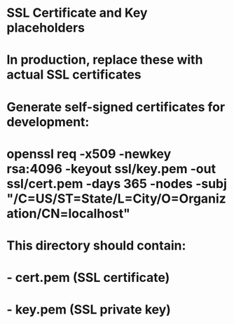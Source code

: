 # SSL Certificate and Key placeholders
# In production, replace these with actual SSL certificates
# Generate self-signed certificates for development:
# openssl req -x509 -newkey rsa:4096 -keyout ssl/key.pem -out ssl/cert.pem -days 365 -nodes -subj "/C=US/ST=State/L=City/O=Organization/CN=localhost"

# This directory should contain:
# - cert.pem (SSL certificate)
# - key.pem (SSL private key)